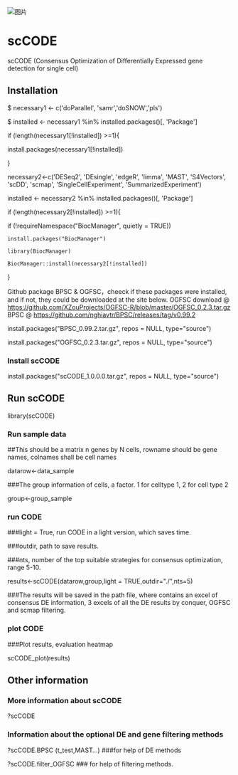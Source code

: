 ![图片](https://user-images.githubusercontent.com/17633478/137343572-3b77beaf-d70e-4001-bd6a-fe27fd3f2628.png)
# scCODE

scCODE (Consensus Optimization of Differentially Expressed gene detection for single cell)

## Installation


$ necessary1 <- c('doParallel', 'samr','doSNOW','pls')

$ installed <- necessary1 %in% installed.packages()[, 'Package']


  if (length(necessary1[!installed]) >=1){

   install.packages(necessary1[!installed])
  
  }

  necessary2<-c('DESeq2', 'DEsingle', 
              'edgeR', 'limma', 'MAST', 'S4Vectors', 'scDD', 'scmap', 'SingleCellExperiment', 'SummarizedExperiment')
              
              
  installed <- necessary2 %in% installed.packages()[, 'Package']


  if (length(necessary2[!installed]) >=1){

  
  if (!requireNamespace("BiocManager", quietly = TRUE))
  
    
    install.packages("BiocManager")
    
    library(BiocManager)
    
    BiocManager::install(necessary2[!installed])
    
   }
   
Github package BPSC & OGFSC，cheeck if these packages were installed, and if not, they could be downloaded at the site below.
OGFSC download @ https://github.com/XZouProjects/OGFSC-R/blob/master/OGFSC_0.2.3.tar.gz
BPSC @ https://github.com/nghiavtr/BPSC/releases/tag/v0.99.2

  install.packages("BPSC_0.99.2.tar.gz", repos = NULL, type="source")


  install.packages("OGFSC_0.2.3.tar.gz", repos = NULL, type="source")


### Install scCODE

  install.packages("scCODE_1.0.0.0.tar.gz", repos = NULL, type="source")

## Run scCODE

  library(scCODE)

### Run sample data

##This should be a matrix n genes by N cells, rowname should be gene names, colnames shall be cell names


  datarow<-data_sample 


###The group information of cells, a factor. 1 for celltype 1, 2 for cell type 2 

group<-group_sample

### run CODE
###light = True, run CODE in a light version, which saves time.

###outdir, path to save results.

###nts, number of the top suitable strategies for consensus optimization, range 5-10.


results<-scCODE(datarow,group,light = TRUE,outdir="./",nts=5)


###The results will be saved in the path file, where contains an excel of consensus DE information, 3 excels of all the DE results by conquer, OGFSC and scmap filtering.

### plot CODE
###Plot results, evaluation heatmap

scCODE_plot(results)

## Other information

### More information about scCODE

?scCODE

### Information about the optional DE and gene filtering methods

?scCODE.BPSC (t_test,MAST…) ###for help of DE methods

?scCODE.filter_OGFSC  ### for help of filtering methods.
